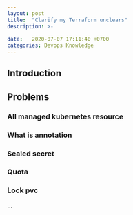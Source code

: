 ```yaml
---
layout: post
title:  "Clarify my Terraform unclears"
description: >-
  
date:   2020-07-07 17:11:40 +0700
categories: Devops Knowledge
---
```

## Introduction
## Problems
### All managed kubernetes resource
### What is annotation
### Sealed secret
### Quota
### Lock pvc
...
